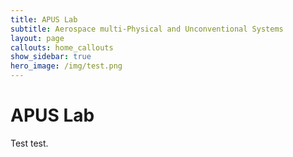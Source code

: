 ```yaml
---
title: APUS Lab
subtitle: Aerospace multi-Physical and Unconventional Systems
layout: page
callouts: home_callouts
show_sidebar: true
hero_image: /img/test.png
---
```



# APUS Lab

Test test.
